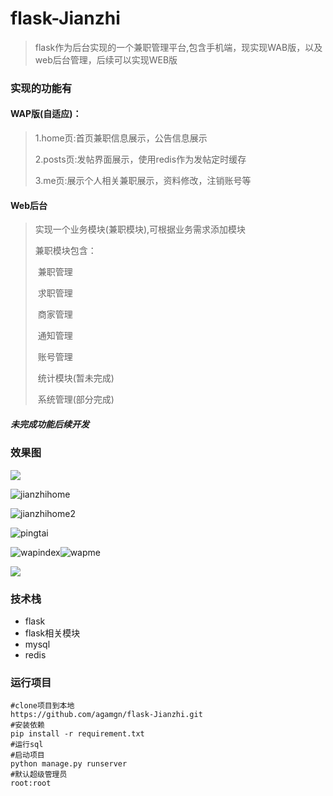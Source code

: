 # flask-Jianzhi
> flask作为后台实现的一个兼职管理平台,包含手机端，现实现WAB版，以及web后台管理，后续可以实现WEB版

### 实现的功能有

#### WAP版(自适应)：

> 1.home页:首页兼职信息展示，公告信息展示
>
> 2.posts页:发帖界面展示，使用redis作为发帖定时缓存
>
> 3.me页:展示个人相关兼职展示，资料修改，注销账号等

#### Web后台

> 实现一个业务模块(兼职模块),可根据业务需求添加模块
>
> 兼职模块包含：
>
> ​			兼职管理
>
> ​			求职管理
>
> ​			商家管理
>
> ​			通知管理
>
> ​			账号管理
>
> ​			统计模块(暂未完成)
>
> ​			系统管理(部分完成)

##### 未完成功能后续开发



### 效果图

![](https://github.com/agamgn/flask-Jianzhi/blob/master/img/webhome.png)

![jianzhihome](https://github.com/agamgn/flask-Jianzhi/blob/master/img/jianzhihome.png)

![jianzhihome2](https://github.com/agamgn/flask-Jianzhi/blob/master/img/jianzhihome2.png)

![pingtai](https://github.com/agamgn/flask-Jianzhi/blob/master/img/pingtai.png)

![wapindex](https://github.com/agamgn/flask-Jianzhi/blob/master/img/wapindex.png)![wapme](G:\2019以前的project\gitsc\flask-Jianzhi\img\wapme.png)

![](https://github.com/agamgn/flask-Jianzhi/blob/master/img/wappost.png)


### 技术栈

- flask
- flask相关模块
- mysql
- redis

### 运行项目

```
#clone项目到本地
https://github.com/agamgn/flask-Jianzhi.git
#安装依赖
pip install -r requirement.txt
#运行sql
#启动项目
python manage.py runserver
#默认超级管理员
root:root
```

